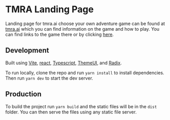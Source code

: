 # TMRA Landing Page

Landing page for tmra.ai choose your own adventure game can be found at [tmra.ai](https://tmra.ai)
which you can find information on the game and how to play. You can find links to the game there
or by clicking [here](https://app.tmra.ai).

## Development

Built using [Vite](https://vitejs.dev/), [react](https://reactjs.org/), [Typescript](https://www.typescriptlang.org/), 
[ThemeUI](https://theme-ui.com/), and [Radix](https://radix-ui.com/).

To run locally, clone the repo and run `yarn install` to install dependencies. Then run `yarn dev` to start 
the dev server.

## Production

To build the project run `yarn build` and the static files will be in the `dist` folder. You can then
serve the files using any static file server.